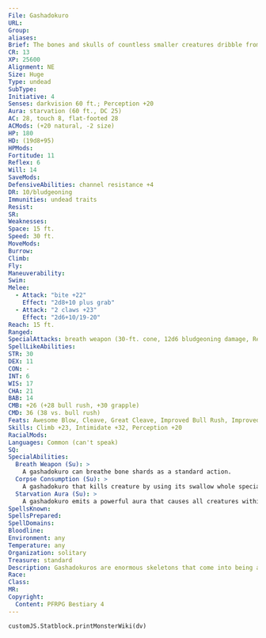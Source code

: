 ```yaml
---
File: Gashadokuro
URL: 
Group: 
aliases: 
Brief: The bones and skulls of countless smaller creatures dribble from the joints and rib cage of this massive skeleton.
CR: 13
XP: 25600
Alignment: NE
Size: Huge
Type: undead
SubType: 
Initiative: 4
Senses: darkvision 60 ft.; Perception +20
Aura: starvation (60 ft., DC 25)
AC: 28, touch 8, flat-footed 28
ACMods: (+20 natural, -2 size)
HP: 180
HD: (19d8+95)
HPMods: 
Fortitude: 11
Reflex: 6
Will: 14
SaveMods: 
DefensiveAbilities: channel resistance +4
DR: 10/bludgeoning
Immunities: undead traits
Resist: 
SR: 
Weaknesses: 
Space: 15 ft.
Speed: 30 ft.
MoveMods: 
Burrow: 
Climb: 
Fly: 
Maneuverability: 
Swim: 
Melee: 
  - Attack: "bite +22"
    Effect: "2d8+10 plus grab"
  - Attack: "2 claws +23"
    Effect: "2d6+10/19-20"
Reach: 15 ft.
Ranged: 
SpecialAttacks: breath weapon (30-ft. cone, 12d6 bludgeoning damage, Reflex DC 24 half, usable every 1d4 rounds), corpse consumption, swallow whole (6d6 bludgeoning damage, AC 20, 18 hp)
SpellLikeAbilities: 
STR: 30
DEX: 11
CON: -
INT: 6
WIS: 17
CHA: 21
BAB: 14
CMB: +26 (+28 bull rush, +30 grapple)
CMD: 36 (38 vs. bull rush)
Feats: Awesome Blow, Cleave, Great Cleave, Improved Bull Rush, Improved Critical (claw), Improved Initiative, Intimidating Prowess, Power Attack, Vital Strike, Weapon Focus (claw)
Skills: Climb +23, Intimidate +32, Perception +20
RacialMods: 
Languages: Common (can't speak)
SQ: 
SpecialAbilities:
  Breath Weapon (Su): >
    A gashadokuro can breathe bone shards as a standard action.
  Corpse Consumption (Su): >
    A gashadokuro that kills creature by using its swallow whole special ability automatically consumes its victim's body and regains a number of hit points equal to the victim's Constitution score. Consumed creatures cannot be resurrected by any effect short of a miracle or wish spell until the gashadokuro is destroyed.
  Starvation Aura (Su): >
    A gashadokuro emits a powerful aura that causes all creatures within range to feel the intense pains of starvation. Each creature within 60 feet must succeed at a DC 24 Fortitude save or be fatigued and succumb to the supernatural starvation of the gashadokuro, taking 2d6 points of nonlethal damage at the end of its turn each round it remains in the aura. Even after leaving the area or slaying the gashadokuro, an affected creature continues to starve and cannot heal from the nonlethal damage dealt by this ability until it consumes food (Pathfinder RPG Core Rulebook 444).
SpellsKnown: 
SpellsPrepared: 
SpellDomains: 
Bloodline: 
Environment: any
Temperature: any
Organization: solitary
Treasure: standard
Description: Gashadokuros are enormous skeletons that come into being as a result of mass starvation. The victims of such a tragedy fuse together into an undead colossus that continues to hunger even in death. A gashadokuro uses its feral instincts to hunt living creatures, forever seeking to sate its ineradicable, collective memory of starvation. A typical gashadokuro is 30 feet tall and weighs up to 5,000 pounds.
Race: 
Class: 
MR: 
Copyright:
  Content: PFRPG Bestiary 4
---
```

```dataviewjs
customJS.Statblock.printMonsterWiki(dv)
```
